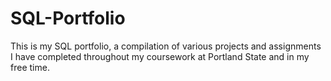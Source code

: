 # SQL-Portfolio
This is my SQL portfolio, a compilation of various projects and assignments I have completed throughout my coursework at Portland State and in my free time.
